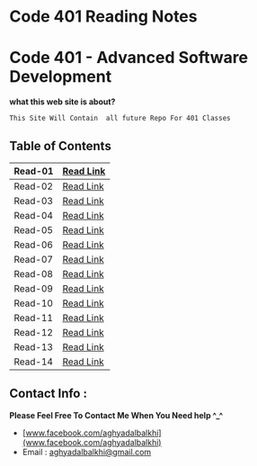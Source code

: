 
# Code 401 Reading Notes
# Code 401 - Advanced Software Development
**what this web site is about?**
```
This Site Will Contain  all future Repo For 401 Classes

```


## Table of Contents

| Read-01       | [Read Link ](https://aghyadalbalkhi-asac.github.io/Reading-Notes-401/Read-01)  |
|-------------------------|----------------------------------------------------------------------------------------------------|
| Read-02       | [Read Link ]()  |
| Read-03       | [Read Link ]()  |
| Read-04       | [Read Link ]()  |
| Read-05       | [Read Link ]()  |
| Read-06       | [Read Link ]()  |
| Read-07       | [Read Link ]()  |
| Read-08       | [Read Link ]()  |
| Read-09       | [Read Link ]()  |
| Read-10       | [Read Link ]()  |
| Read-11       | [Read Link ]()  |
| Read-12       | [Read Link ]()  |
| Read-13       | [Read Link ]()  |
| Read-14       | [Read Link ]()  |


## Contact Info : 
**Please Feel Free To Contact Me When You Need help ^_^**
* [www.facebook.com/aghyadalbalkhi](www.facebook.com/aghyadalbalkhi)
* Email : aghyadalbalkhi@gmail.com
